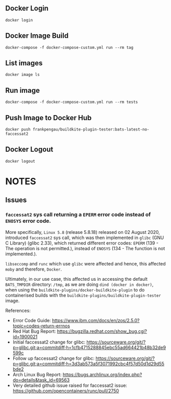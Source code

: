 ## Docker Login
```
docker login
```

## Docker Image Build
```
docker-compose -f docker-compose-custom.yml run --rm tag
```

## List images
```
docker image ls
```

## Run image
```
docker-compose -f docker-compose-custom.yml run --rm tests
```

## Push Image to Docker Hub
```
docker push frankpengau/buildkite-plugin-tester:bats-latest-no-faccessat2
```

## Docker Logout
```
docker logout
```

# NOTES
## Issues
### `faccessat2` sys call returning a `EPERM` error code instead of `ENOSYS` error code.

More specifically, `Linux 5.8` (release 5.8.18) released on 02 August 2020, introduced `faccessat2` sys call, which was then implemented in `glibc` (GNU C Library) (glibc 2.33), which returned different error codes: `EPERM` (139 - The operation is not permitted.), instead of `ENOSYS` (134 - The function is not implemented.).

`libseccomp` and `runc` which use `glibc` were affected and hence, this affected `moby` and therefore, `Docker`.

Ultimately, in our use case, this affected us in accessing the default `BATS_TMPDIR` directory: `/tmp`, as we are doing `dind (docker in docker)`, when using the `buildkite-plugins/docker-buildkite-plugin` to do containerised builds with the `buildkite-plugins/buildkite-plugin-tester` image. 

References:
- Error Code Guide: https://www.ibm.com/docs/en/zos/2.5.0?topic=codes-return-errnos
- Red Hat Bug Report: https://bugzilla.redhat.com/show_bug.cgi?id=1900021
- Initial faccessat2 change for glibc: https://sourceware.org/git/?p=glibc.git;a=commitdiff;h=1cfb4715288845ebc55ad664421b48b32de9599c
- Follow up faccessat2 change for glibc: https://sourceware.org/git/?p=glibc.git;a=commitdiff;h=3d3ab573a5f3071992cbc4f57d50d1d29d55bde2
- Arch Linux Bug Report: https://bugs.archlinux.org/index.php?do=details&task_id=69563
- Very detailed github issue raised for faccessat2 issue: https://github.com/opencontainers/runc/pull/2750
